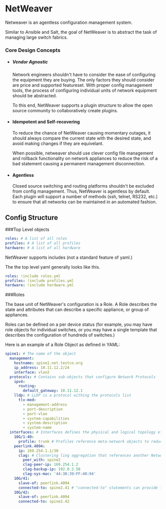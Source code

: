 # NetWeaver

Netweaver is an agentless configuration management system.

Similar to Ansible and Salt, the goal of NetWeaver is to abstract the task of managing large switch fabrics.

### Core Design Concepts

* ##### Vendor Agnostic

   Network engineers shouldn't have to consider the ease of configuring the equipment they are buying. The only factors they should consider are price and supported featureset. With proper config management tools, the process of configuring individual units of network equipment should be abstracted.
   
   To this end, NetWeaver supports a plugin structure to allow the open source community to collaboratively create plugins.

* #### Idempotent and Self-recovering

  To reduce the chance of NetWeaver causing momentary outages, it should always compare the current state with the desired state, and avoid making changes if they are equivelant.
  
  When possible, netweaver should use clever config file management and rollback functionality on network appliances to reduce the risk of a bad statement causing a permanent management disconnection.
  
* #### Agentless

  Closed source switching and routing platforms shouldn't be excluded from config management. Thus, NetWeaver is agentless by default. Each plugin will support a number of methods (ssh, telnet, RS232, etc.) to ensure that all networks can be maintained in an automated fashion.
  
  

## Config Structure

###Top Level objects
```yaml
roles: # A list of all roles
profiles: # A list of all profiles
hardware: # A list of all hardware
```

NetWeaver supports includes (not a standard feature of yaml.)

The the top level yaml generally looks like this.

```yaml
roles: !include roles.yml
profiles: !include profiles.yml
hardware: !include hardware.yml

```

###Roles

The base unit of NetWeaver's configuration is a Role. A Role describes the state and attributes that can describe a specific appliance, or group of appliances.

Roles can be defined on a per device status (for example, you may have role objects for individual switches, or you may have a single template that describes the configuration of hundreds of switches.)

Here is an example of a Role Object as defined in YAML:
```yaml
spine1: # The name of the object
  management: 
    hostname: spine1.net.testco.org
    ip_address: 10.11.12.2/24
    interface: vlan2
  protocols: # Contains sub-objects that configure Network Protocols
    ipv4: 
      routing:
        default_gateway: 10.11.12.1
    lldp: # LLDP is a protocol withing the protocols list
      tlv-med:
        - management-address
        - port-description
        - port-vlan
        - system-capabilities
        - system-description
        - system-name
  interfaces: # Interfaces defines the physical and logical topology of a network object with switching capability
    10G/1-40:
      profile: trunk # Profiles reference meta-network objects to reduce repeated statements
    peerlink.4094:
      ip: 169.254.1.1/30
      clag: # Clustering ling aggregation that references another Network Object to reduce configuration length
        peer_with: spine2
        clag-peer-ip: 169.254.1.2
        clag-backup-ip: 192.0.2.50
        clag-sys-mac: '44:38:39:FF:40:94'
    10G/41:
      slave-of: peerlink.4094 
      connected-to: spine2.41 # "connected-to" statements can provide for physical interconnect drift management 
    10G/42:
      slave-of: peerlink.4094
      connected-to: spine2.42

```
  
